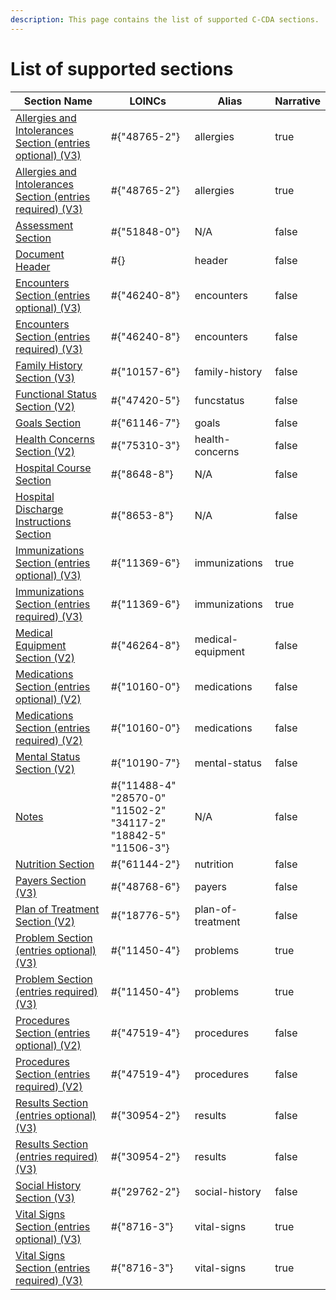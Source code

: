 ```yaml
---
description: This page contains the list of supported C-CDA sections.
---
```


# List of supported sections

<table data-full-width="true"><thead><tr><th>Section Name</th><th>LOINCs</th><th>Alias</th><th data-type="checkbox">Narrative</th></tr></thead><tbody><tr><td><a href="allergiesandintolerancessectioneo.md">Allergies and Intolerances Section (entries optional) (V3)</a></td><td>#{"48765-2"}</td><td>allergies</td><td>true</td></tr><tr><td><a href="allergiesandintolerancessectioner.md">Allergies and Intolerances Section (entries required) (V3)</a></td><td>#{"48765-2"}</td><td>allergies</td><td>true</td></tr><tr><td><a href="assessmentsection.md">Assessment Section</a></td><td>#{"51848-0"}</td><td>N/A</td><td>false</td></tr><tr><td><a href="header.md">Document Header</a></td><td>#{}</td><td>header</td><td>false</td></tr><tr><td><a href="encounterssectionentriesoptionalv3.md">Encounters Section (entries optional) (V3)</a></td><td>#{"46240-8"}</td><td>encounters</td><td>false</td></tr><tr><td><a href="encounterssectionentriesrequiredv3.md">Encounters Section (entries required) (V3)</a></td><td>#{"46240-8"}</td><td>encounters</td><td>false</td></tr><tr><td><a href="familyhistorysectionv3.md">Family History Section (V3)</a></td><td>#{"10157-6"}</td><td>family-history</td><td>false</td></tr><tr><td><a href="functionalstatussectionv2.md">Functional Status Section (V2)</a></td><td>#{"47420-5"}</td><td>funcstatus</td><td>false</td></tr><tr><td><a href="goalssection.md">Goals Section</a></td><td>#{"61146-7"}</td><td>goals</td><td>false</td></tr><tr><td><a href="healthconcernssectionv2.md">Health Concerns Section (V2)</a></td><td>#{"75310-3"}</td><td>health-concerns</td><td>false</td></tr><tr><td><a href="hospitalcoursesection.md">Hospital Course Section</a></td><td>#{"8648-8"}</td><td>N/A</td><td>false</td></tr><tr><td><a href="hospitaldischargeinstructionssectio.md">Hospital Discharge Instructions Section</a></td><td>#{"8653-8"}</td><td>N/A</td><td>false</td></tr><tr><td><a href="immunizationssectionentriesoptiona.md">Immunizations Section (entries optional) (V3)</a></td><td>#{"11369-6"}</td><td>immunizations</td><td>true</td></tr><tr><td><a href="immunizationssectionentriesrequire.md">Immunizations Section (entries required) (V3)</a></td><td>#{"11369-6"}</td><td>immunizations</td><td>true</td></tr><tr><td><a href="medicalequipmentsectionv2.md">Medical Equipment Section (V2)</a></td><td>#{"46264-8"}</td><td>medical-equipment</td><td>false</td></tr><tr><td><a href="medicationssectionentriesoptional.md">Medications Section (entries optional) (V2)</a></td><td>#{"10160-0"}</td><td>medications</td><td>false</td></tr><tr><td><a href="medicationssectionentriesrequired.md">Medications Section (entries required) (V2)</a></td><td>#{"10160-0"}</td><td>medications</td><td>false</td></tr><tr><td><a href="mentalstatussectionv2.md">Mental Status Section (V2)</a></td><td>#{"10190-7"}</td><td>mental-status</td><td>false</td></tr><tr><td><a href="notessection.md">Notes</a></td><td>#{"11488-4" "28570-0" "11502-2" "34117-2" "18842-5" "11506-3"}</td><td>N/A</td><td>false</td></tr><tr><td><a href="nutritionsection.md">Nutrition Section</a></td><td>#{"61144-2"}</td><td>nutrition</td><td>false</td></tr><tr><td><a href="payerssectionv3.md">Payers Section (V3)</a></td><td>#{"48768-6"}</td><td>payers</td><td>false</td></tr><tr><td><a href="planoftreatmentsectionv2.md">Plan of Treatment Section (V2)</a></td><td>#{"18776-5"}</td><td>plan-of-treatment</td><td>false</td></tr><tr><td><a href="problemsectionentriesoptionalv3.md">Problem Section (entries optional) (V3)</a></td><td>#{"11450-4"}</td><td>problems</td><td>true</td></tr><tr><td><a href="problemsectionentriesrequiredv3.md">Problem Section (entries required) (V3)</a></td><td>#{"11450-4"}</td><td>problems</td><td>true</td></tr><tr><td><a href="proceduressectionentriesoptionalv2.md">Procedures Section (entries optional) (V2)</a></td><td>#{"47519-4"}</td><td>procedures</td><td>false</td></tr><tr><td><a href="proceduressectionentriesrequiredv.md">Procedures Section (entries required) (V2)</a></td><td>#{"47519-4"}</td><td>procedures</td><td>false</td></tr><tr><td><a href="resultssectionentriesoptionalv3.md">Results Section (entries optional) (V3)</a></td><td>#{"30954-2"}</td><td>results</td><td>false</td></tr><tr><td><a href="resultssectionentriesrequiredv3.md">Results Section (entries required) (V3)</a></td><td>#{"30954-2"}</td><td>results</td><td>false</td></tr><tr><td><a href="socialhistorysectionv3.md">Social History Section (V3)</a></td><td>#{"29762-2"}</td><td>social-history</td><td>false</td></tr><tr><td><a href="vitalsignssectionentriesoptional.md">Vital Signs Section (entries optional) (V3)</a></td><td>#{"8716-3"}</td><td>vital-signs</td><td>true</td></tr><tr><td><a href="vitalsignssectionentriesrequired.md">Vital Signs Section (entries required) (V3)</a></td><td>#{"8716-3"}</td><td>vital-signs</td><td>true</td></tr></tbody></table>
